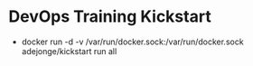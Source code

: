 # DevOps Training Kickstart

* docker run -d -v /var/run/docker.sock:/var/run/docker.sock adejonge/kickstart run all
